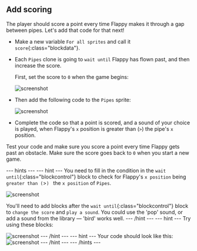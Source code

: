 ## Add scoring

The player should score a point every time Flappy makes it through a gap between pipes. Let's add that code for that next!

+ Make a new variable `For all sprites` and call it `score`{:class="blockdata"}.

+ Each `Pipes` clone is going to `wait until` Flappy has flown past, and then increase the score.

    First, set the score to `0` when the game begins:

    ![screenshot](images/flappy-score-0.png)

+ Then add the following code to the `Pipes` sprite:

    ![screenshot](images/flappy-clone-wait.png)

+ Complete the code so that a point is scored, and a sound of your choice is played, when Flappy's `x` position is greater than (`>`) the pipe's `x` position.

Test your code and make sure you score a point every time Flappy gets past an obstacle. Make sure the score goes back to `0` when you start a new game.

--- hints ---
--- hint ---
You need to fill in the condition in the `wait until`{:class="blockcontrol"} block to check for Flappy's `x position` being `greater than (`>`) ` the `x position` of `Pipes`.  

![screenshot](images/flappy-clone-wait.png)

You'll need to add blocks after the `wait until`{:class="blockcontrol"} block to `change the score` and `play a sound`. You could use the 'pop' sound, or add a sound from the library — 'bird' works well.
--- /hint ---
--- hint ---
Try using these blocks:

![screenshot](images/flappy-score-blocks.png)
--- /hint ---
--- hint ---
Your code should look like this:
![screenshot](images/flappy-score-code.png)
--- /hint ---
--- /hints ---
